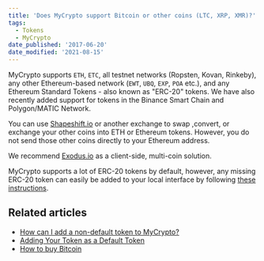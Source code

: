 ```yaml
---
title: 'Does MyCrypto support Bitcoin or other coins (LTC, XRP, XMR)?'
tags:
  - Tokens
  - MyCrypto
date_published: '2017-06-20'
date_modified: '2021-08-15'
---
```


MyCrypto supports `ETH`, `ETC`, all testnet networks (Ropsten, Kovan, Rinkeby), any other Ethereum-based network (`EWT`, `UBQ`, `EXP`, `POA` etc.), and any Ethereum Standard Tokens - also known as "ERC-20" tokens. We have also recently added support for tokens in the Binance Smart Chain and Polygon/MATIC Network. 

You can use [Shapeshift.io](https://shapeshift.io/) or another exchange to swap ,convert, or exchange your other coins into ETH or Ethereum tokens. However, you do not send those other coins directly to your Ethereum address.

We recommend [Exodus.io](https://www.exodus.io/) as a client-side, multi-coin solution.

MyCrypto supports a lot of ERC-20 tokens by default, however, any missing ERC-20 token can easily be added to your local interface by following [these instructions](/how-to/tokens/showing-and-loading-tokens).

## Related articles

- [How can I add a non-default token to MyCrypto?](/how-to/tokens/showing-and-loading-tokens)
- [Adding Your Token as a Default Token](/developers/add-token-to-default-list)
- [How to buy Bitcoin](/how-to/getting-started/how-to-buy-btc-with-usd)
